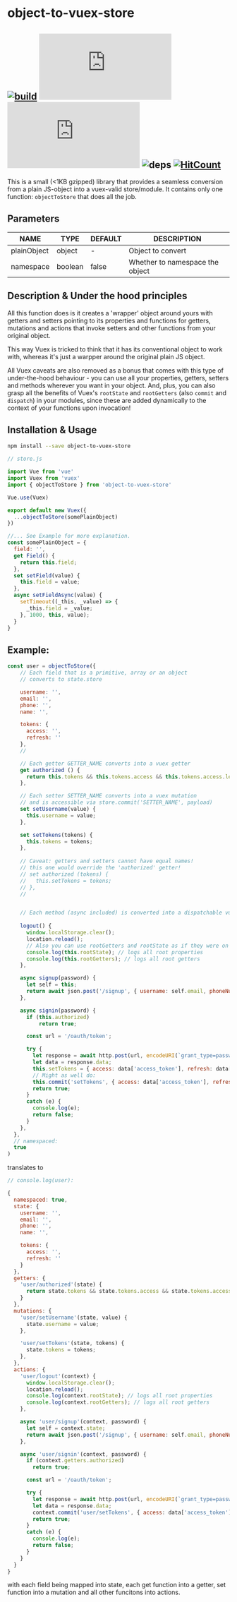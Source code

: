 # object-to-vuex-store
## [![build](https://travis-ci.org/Raiondesu/object-to-vuex-store.svg?branch=master)](https://travis-ci.org/Raiondesu/object-to-vuex-store) ![size](https://badges.herokuapp.com/size/npm/object-to-vuex-store/cjs/index.js) ![size](https://badges.herokuapp.com/size/npm/object-to-vuex-store/cjs/index.js?gzip=true) ![deps](https://david-dm.org/Raiondesu/object-to-vuex-store.svg) [![HitCount](http://hits.dwyl.io/raiondesu/object-to-vuex-store.svg)](http://hits.dwyl.io/Raiondesu/object-to-vuex-store)

This is a small (<1KB gzipped) library that provides a seamless conversion from a plain JS-object into a vuex-valid store/module.
It contains only one function: `objectToStore` that does all the job.

## Parameters

NAME        |  TYPE    |  DEFAULT  | DESCRIPTION
----------- | ------   | --------- | -----------
plainObject | object   |     -     | Object to convert
namespace   | boolean  |   false   | Whether to namespace the object

## Description & Under the hood principles

All this function does is it creates a 'wrapper' object around yours
with getters and setters pointing to its properties
and functions for getters, mutations and actions
that invoke setters and other functions from your original object.

This way Vuex is tricked to think that it has its conventional object to work with, whereas it's just a warpper around the original plain JS object.

All Vuex caveats are also removed as a bonus that comes with this type of under-the-hood behaviour - you can use all your properties, getters, setters and methods wherever you want in your object. And, plus, you can also grasp all the benefits of Vuex's `rootState` and `rootGetters` (also `commit` and `dispatch`) in your modules, since these are added dynamically to the context of your functions upon invocation!

## Installation & Usage

```bash
npm install --save object-to-vuex-store
```

```js
// store.js

import Vue from 'vue'
import Vuex from 'vuex'
import { objectToStore } from 'object-to-vuex-store'

Vue.use(Vuex)

export default new Vuex({
  ...objectToStore(somePlainObject)
})

//... See Example for more explanation.
const somePlainObject = {
  field: '',
  get Field() {
    return this.field;
  },
  set setField(value) {
    this.field = value;
  },
  async setFieldAsync(value) {
    setTimeout((_this, _value) => {
      _this.field = _value;
    }, 1000, this, value);
  }
}

```

## Example:

```js
const user = objectToStore({
    // Each field that is a primitive, array or an object
    // converts to state.store

    username: '',
    email: '',
    phone: '',
    name: '',

    tokens: {
      access: '',
      refresh: ''
    },
    //

    // Each getter GETTER_NAME converts into a vuex getter
    get authorized () {
      return this.tokens && this.tokens.access && this.tokens.access.length > 0;
    },

    // Each setter SETTER_NAME converts into a vuex mutation
    // and is accessible via store.commit('SETTER_NAME', payload)
    set setUsername(value) {
      this.username = value;
    },

    set setTokens(tokens) {
      this.tokens = tokens;
    },
    
    // Caveat: getters and setters cannot have equal names!
    // this one would override the 'authorized' getter!
    // set authorized (tokens) {
    //   this.setTokens = tokens;
    // },
    //


    // Each method (async included) is converted into a dispatchable vuex action.
    
    logout() {
      window.localStorage.clear();
      location.reload();
      // Also you can use rootGetters and rootState as if they were on your object:
      console.log(this.rootState); // logs all root properties
      console.log(this.rootGetters); // logs all root getters
    },

    async signup(password) {
      let self = this;
      return await json.post('/signup', { username: self.email, phoneNumber: self.phone, firstName: self.name, password });
    },

    async signin(password) {
      if (this.authorized)
          return true;

      const url = '/oauth/token';

      try {
        let response = await http.post(url, encodeURI(`grant_type=password&username=${this.username}&password=${password}`));
        let data = response.data;
        this.setTokens = { access: data['access_token'], refresh: data['refresh_token'] };
        // Might as well do:
        this.commit('setTokens', { access: data['access_token'], refresh: data['refresh_token'] });        
        return true;
      }
      catch (e) {
        console.log(e);
        return false;
      }
    },
  },
  // namespaced:
  true
)
```

translates to

```js
// console.log(user):

{
  namespaced: true,
  state: {
    username: '',
    email: '',
    phone: '',
    name: '',

    tokens: {
      access: '',
      refresh: ''
    }
  },
  getters: {
    'user/authorized'(state) {
      return state.tokens && state.tokens.access && state.tokens.access.length > 0;
    }
  },
  mutations: {
    'user/setUsername'(state, value) {
      state.username = value;
    },

    'user/setTokens'(state, tokens) {
      state.tokens = tokens;
    },
  },
  actions: {
    'user/logout'(context) {
      window.localStorage.clear();
      location.reload();
      console.log(context.rootState); // logs all root properties
      console.log(context.rootGetters); // logs all root getters
    },

    async 'user/signup'(context, password) {
      let self = context.state;
      return await json.post('/signup', { username: self.email, phoneNumber: self.phone, firstName: self.name, password });
    },

    async 'user/signin'(context, password) {
      if (context.getters.authorized)
        return true;

      const url = '/oauth/token';

      try {
        let response = await http.post(url, encodeURI(`grant_type=password&username=${context.state.username}&password=${password}`));
        let data = response.data;
        context.commit('user/setTokens', { access: data['access_token'], refresh: data['refresh_token'] });
        return true;
      }
      catch (e) {
        console.log(e);
        return false;
      }
    }
  }
}
```

with each field being mapped into state, each get function into a getter, set function into a mutation and all other funcitons into actions.